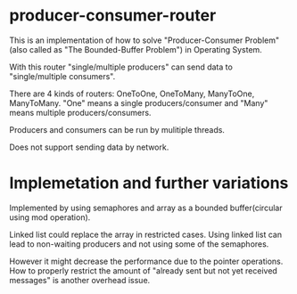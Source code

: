 # producer-consumer-router
This is an implementation of how to solve "Producer-Consumer Problem"(also called as "The Bounded-Buffer Problem") in Operating System.

With this router "single/multiple producers" can send data to "single/multiple consumers".

There are 4 kinds of routers: OneToOne, OneToMany, ManyToOne, ManyToMany.
"One" means a single producers/consumer and "Many" means multiple producers/consumers.

Producers and consumers can be run by mulitiple threads.

Does not support sending data by network.

# Implemetation and further variations

Implemented by using semaphores and array as a bounded buffer(circular using mod operation).

Linked list could replace the array in restricted cases. Using linked list can lead to non-waiting producers and not using some of the semaphores. 

However it might decrease the performance due to the pointer operations. How to properly restrict the amount of "already sent but not yet received messages" is another overhead issue.
